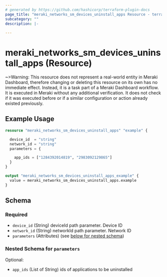 ```yaml
---
# generated by https://github.com/hashicorp/terraform-plugin-docs
page_title: "meraki_networks_sm_devices_uninstall_apps Resource - terraform-provider-meraki"
subcategory: ""
description: |-
  
---
```


# meraki_networks_sm_devices_uninstall_apps (Resource)

~>Warning: This resource does not represent a real-world entity in Meraki Dashboard, therefore changing or deleting this resource on its own has no immediate effect. Instead, it is a task part of a Meraki Dashboard workflow. It is executed in Meraki without any additional verification. It does not check if it was executed before or if a similar configuration or action 
already existed previously.

## Example Usage

```terraform
resource "meraki_networks_sm_devices_uninstall_apps" "example" {

  device_id  = "string"
  network_id = "string"
  parameters = {

    app_ids = ["1284392014819", "2983092129865"]
  }
}

output "meraki_networks_sm_devices_uninstall_apps_example" {
  value = meraki_networks_sm_devices_uninstall_apps.example
}
```

<!-- schema generated by tfplugindocs -->
## Schema

### Required

- `device_id` (String) deviceId path parameter. Device ID
- `network_id` (String) networkId path parameter. Network ID
- `parameters` (Attributes) (see [below for nested schema](#nestedatt--parameters))

<a id="nestedatt--parameters"></a>
### Nested Schema for `parameters`

Optional:

- `app_ids` (List of String) ids of applications to be uninstalled
